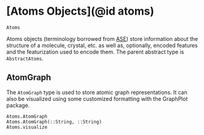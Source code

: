 # [Atoms Objects](@id atoms)

```@docs
Atoms
```

Atoms objects (terminology borrowed from [ASE](https://wiki.fysik.dtu.dk/ase/)) store information about the structure of a molecule, crystal, etc. as well as, optionally, encoded features and the featurization used to encode them. The parent abstract type is `AbstractAtoms`.

## AtomGraph
The `AtomGraph` type is used to store atomic graph representations. It can also be visualized using some customized formatting with the GraphPlot package.

```@docs
Atoms.AtomGraph
Atoms.AtomGraph(::String, ::String)
Atoms.visualize
```

